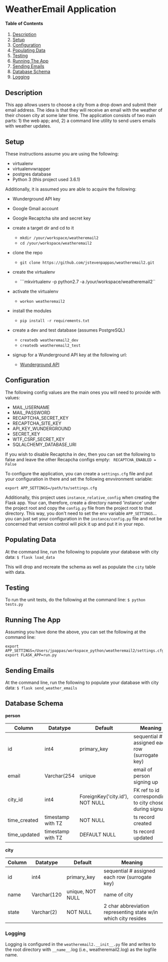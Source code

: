 # WeatherEmail Application

#### Table of Contents

1. [Description](#description)
2. [Setup](#setup)
3. [Configuration](#configuration)
4. [Populating Data](#populating-data)
5. [Testing](#testing)
6. [Running The App](#running-the-app)
7. [Sending Emails](#sending-emails)
8. [Database Schema](#database-schema)
9. [Logging](#logging)

## Description

This app allows users to choose a city from a drop down and submit their email address.
The idea is that they will receive an email with the weather of their chosen city at some later time.
The application consists of two main parts: 1) the web app; and, 2) a command line utility to send users emails with weather updates.


## Setup
These instructions assume you are using the following:
* virtualenv
* virtualenvwrapper
* postgres database
* Python 3 (this project used 3.6.1)

Additionally, it is assumed you are able to acquire the following:
* Wunderground API key
* Google Gmail account
* Google Recaptcha site and secret key


* create a target dir and cd to it
    * ```mkdir /your/workspace/weatheremail2```
    * ```cd /your/workspace/weatheremail2```
* clone the repo
    * ```git clone https://github.com/jstevenpappas/weatheremail2.git```
* create the virtualenv
    * ```mkvirtualenv -p python2.7 -a /your/workspace/weatheremail2``
* activate the virtualenv
    * ```workon weatheremail2```
* install the modules
    * ```pip install -r requirements.txt```
* create a dev and test database (assumes PostgreSQL)
    * ```createdb weatheremail2_dev```
    * ```createdb weatheremail2_test```
* signup for a Wunderground API key at the following url:
    * [Wunderground API](https://www.wunderground.com/weather/api/)




## Configuration

The following config values are the main ones you will need to provide with values:

* MAIL_USERNAME
* MAIL_PASSWORD
* RECAPTCHA_SECRET_KEY
* RECAPTCHA_SITE_KEY
* API_KEY_WUNDERGROUND
* SECRET_KEY
* WTF_CSRF_SECRET_KEY
* SQLALCHEMY_DATABASE_URI

If you wish to disable Recaptcha in dev, then you can set the following to false and leave the other Recapcha configs empty:
``` RECAPTCHA_ENABLED = False```

To configure the application, you can create a ```settings.cfg``` file and  put your configuration in there and set the following envvironment variable:
```
export APP_SETTINGS=/path/to/settings.cfg
```

Additionally, this project uses ```instance_relative_config``` when creating the Flask app.
Your can, therefore, create a directory named 'instance' under the project root and copy the ```config.py``` file from the project root to that directory.
This way, you don't need to set the env variable ```APP_SETTINGS```...  you can just set your configuration in the ```instance/config.py```  file and not be concerned that version control will pick it up and put it in your repo.


## Populating Data

At the command line, run the following to populate your database with city data:
```$ flask load_data```

This will drop and recreate the schema as well as populate the ```city``` table with data.


## Testing

To run the unit tests, do the following at the command line:
```$ python tests.py```

## Running The App
Assuming you have done the above, you can set the following at the command line:

```
export APP_SETTINGS=/Users/jpappas/workspace_python/weatheremail2/settings.cfg
export FLASK_APP=run.py
```

## Sending Emails

At the command line, run the following to populate your database with city data:
```$ flask send_weather_emails```

## Database Schema

**person**

| Column     | Datatype | Default | Meaning |
| ---      | ---       | ---     | ---      |
|id | int4 | primary_key |  sequential # assigned each row (surrogate key)          |
|email | Varchar(254 | unique |  email of person signing up      |
|city_id | int4 | ForeignKey('city.id'), NOT NULL |  FK ref to id corresponding to city chosen during signup      |
|time_created | timestamp with TZ | NOT NULL |  ts record created    |
|time_updated | timestamp with TZ | DEFAULT NULL |  ts record updated     |


**city**

| Column     | Datatype | Default | Meaning |
| ---      | ---       | ---     | ---      |
|id | int4 | primary_key |  sequential # assigned each row (surrogate key)          |
|name | Varchar(120 | unique, NOT NULL |  name of city     |
|state | Varchar(2) | NOT NULL | 2 char abbreviation representing state w/in which city resides      |


### Logging

Logging is configured in the ```weatheremail2.__init__.py``` file and writes to the root directory with ```__name__```.log (i.e., weatheremail2.log) as the logfile name. 


